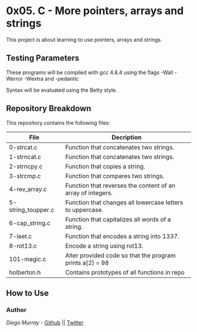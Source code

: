 # 0x05. C - More pointers, arrays and strings

This project is about learning to use pointers, arrays and strings.

## Testing Parameters

These programs will be compiled with gcc 4.8.4 using the flags -Wall -Werror -Wextra and -pedantic

Syntax will be evaluated using the Betty style.

## Repository Breakdown
This repository contains the following files:

|   **File**    |  **Decription**                       |
|---------------|---------------------------------------|
| 0-strcat.c | Function that concatenates two strings. |
| 1-strncat.c | Function that concatenates two strings. |
| 2-strncpy.c | Function that copies a string. |
| 3-strcmp.c | Function that compares two strings. |
| 4-rev_array.c | Function that reverses the content of an array of integers. |
| 5-string_toupper.c | Function that changes all lowercase letters to uppercase. |
| 6-cap_string.c | Function that capitalizes all words of a string. |
| 7-leet.c | Function that encodes a string into 1337. |
| 8-rot13.c | Encode a string using rot13. |
| 101-magic.c | Alter provided code so that the program prints a[2] = 98 |
| holberton.h | Contains prototypes of all functions in repo |
## How to Use

### Author
*Diego Murray* - [Github](https://github.com/dmurr) || [Twitter](https://twitter.com/diegocmurray)
